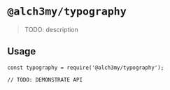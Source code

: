 # `@alch3my/typography`

> TODO: description

## Usage

```
const typography = require('@alch3my/typography');

// TODO: DEMONSTRATE API
```
